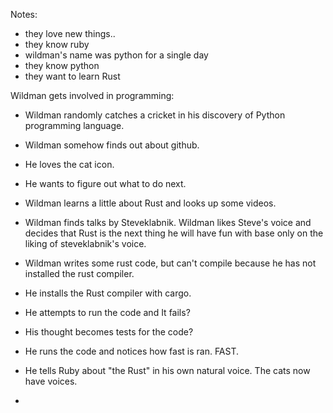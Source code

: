 
Notes:

+ they love new things..
+ they know ruby
+ wildman's name was python for a single day
+ they know python
+ they want to learn Rust





Wildman gets involved in programming:

+ Wildman randomly catches a cricket in his discovery of Python programming language.
+ Wildman somehow finds out about github.
+ He loves the cat icon.
+ He wants to figure out what to do next.
+ Wildman learns a little about Rust and looks up some videos.
+ Wildman finds talks by Steveklabnik. Wildman likes Steve's voice and decides that Rust is the next thing he will have fun with base only on the liking of steveklabnik's voice.

+ Wildman writes some rust code, but can't compile because he has not installed the rust compiler.
+ He installs the Rust compiler with cargo.

+ He attempts to run the code and It fails?

+ His thought becomes tests for the code?

+ He runs the code and notices how fast is ran. FAST.
+ He tells Ruby about "the Rust" in his own natural voice. The cats now have voices.
+
